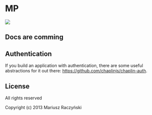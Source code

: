 # MP
![](http://www.pixey.pl/static/assets/logo-pixey-male_email.png)


## Docs are comming

## Authentication
If you build an application with authentication, there are some useful abstractions for it out there: https://github.com/chaplinjs/chaplin-auth.

## License
All rights reserved

Copyright (c) 2013 Mariusz Raczyński
